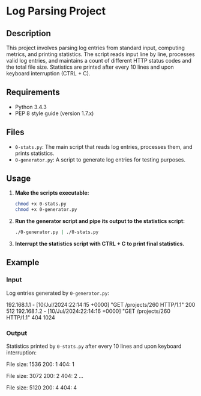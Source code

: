 # Log Parsing Project

## Description
This project involves parsing log entries from standard input, computing metrics, and printing statistics. The script reads input line by line, processes valid log entries, and maintains a count of different HTTP status codes and the total file size. Statistics are printed after every 10 lines and upon keyboard interruption (CTRL + C).

## Requirements
- Python 3.4.3
- PEP 8 style guide (version 1.7.x)

## Files
- `0-stats.py`: The main script that reads log entries, processes them, and prints statistics.
- `0-generator.py`: A script to generate log entries for testing purposes.

## Usage
1. **Make the scripts executable:**
    ```sh
    chmod +x 0-stats.py
    chmod +x 0-generator.py
    ```

2. **Run the generator script and pipe its output to the statistics script:**
    ```sh
    ./0-generator.py | ./0-stats.py
    ```

3. **Interrupt the statistics script with CTRL + C to print final statistics.**

## Example
### Input
Log entries generated by `0-generator.py`:

192.168.1.1 - [10/Jul/2024:22:14:15 +0000] "GET /projects/260 HTTP/1.1" 200 512
192.168.1.2 - [10/Jul/2024:22:14:16 +0000] "GET /projects/260 HTTP/1.1" 404 1024


### Output
Statistics printed by `0-stats.py` after every 10 lines and upon keyboard interruption:

File size: 1536
200: 1
404: 1

File size: 3072
200: 2
404: 2
...

File size: 5120
200: 4
404: 4

